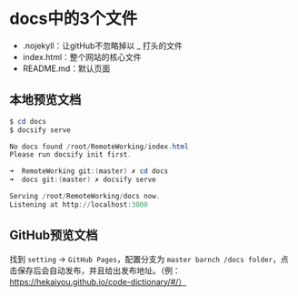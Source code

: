 # docs中的3个文件

 - .nojekyll：让gitHub不忽略掉以 _ 打头的文件
 - index.html：整个网站的核心文件
 - README.md：默认页面
 
## 本地预览文档

```powershell
$ cd docs
$ docsify serve

No docs found /root/RemoteWorking/index.html
Please run docsify init first.

➜  RemoteWorking git:(master) ✗ cd docs
➜  docs git:(master) ✗ docsify serve

Serving /root/RemoteWorking/docs now.
Listening at http://localhost:3000
```

## GitHub预览文档

找到 `setting` -> `GitHub Pages`，配置分支为 `master barnch /docs folder`，点击保存后会自动发布，并且给出发布地址。（例：https://hekaiyou.github.io/code-dictionary/#/）